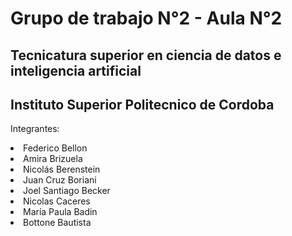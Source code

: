 
# Grupo de trabajo N°2 - Aula N°2

## Tecnicatura superior en ciencia de datos e inteligencia artificial

## Instituto Superior Politecnico de Cordoba



Integrantes:

  <li> Federico Bellon
  <li> Amira Brizuela
  <li> Nicolás Berenstein
  <li> Juan Cruz Boriani
  <li> Joel Santiago Becker
  <li> Nicolas  Caceres 
  <li> María Paula Badin
  <li> Bottone Bautista
